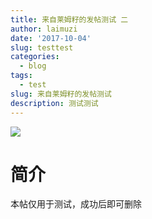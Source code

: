 ```yaml
---
title: 来自莱姆籽的发帖测试 二
author: laimuzi
date: '2017-10-04'
slug: testtest
categories:
  - blog
tags:
  - test
slug: 来自莱姆籽的发帖测试
description: 测试测试
---
```

![](/img/gakki.jpg)

# 简介

本帖仅用于测试，成功后即可删除